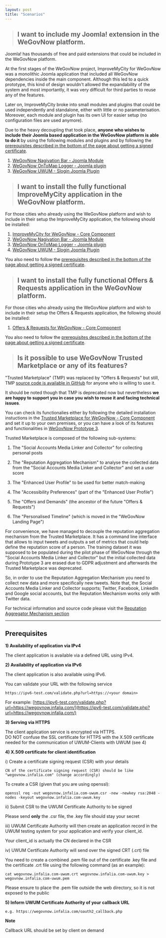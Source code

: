 ```yaml
---
layout: post
title: "Scenarios"
---
```

> ## I want to include my Joomla! extension in the WeGovNow platform.

Joomla! has thousands of free and paid extensions that could be included in the WeGovNow platform.

At the first stages of the WeGovNow project, ImproveMyCity for WeGovNow was a monolithic Joomla application that included all WeGovNow dependencies inside the main component. Although this led to a quick prototype, this kind of design wouldn't allowed the expandability of the system and most importantly, it was very difficult for third parties to reuse any of the features.

Later on, ImproveMyCity broke into small modules and plugins that could be used independently and standalone, either with little or no parameterisation. Moreover, each module and plugin has its own UI for easier setup (no configuration files are used anymore).

Due to the heavy decoupling that took place, **anyone who wishes to include their Joomla based application in the WeGovNow platform is able to do it** by using the following modules and plugins and by following the [prerequisites described in the bottom of the page about getting a signed certificate](#prerequisites).

1) [WeGovNow Nagivation Bar - Joomla Module](https://infalia.github.io/wegovnow/wgn-navbar)  
2) [WeGovNow OnToMap Logger - Joomla plugin](https://infalia.github.io/wegovnow/wgn-otm-logger)  
3) [WeGovNow UWUM - Slogin Joomla Plugin](https://infalia.github.io/wegovnow/wgn-uwum-slogin)  

> ## I want to install the fully functional ImproveMyCity application in the WeGovNow platform.

For those cities who already using the WeGovNow platform and wish to include in their setup the ImproveMyCity application, the following should be installed:

1) [ImproveMyCity for WeGovNow - Core Component](https://infalia.github.io/wegovnow/imc-core)  
2) [WeGovNow Nagivation Bar - Joomla Module](https://infalia.github.io/wegovnow/wgn-navbar)  
3) [WeGovNow OnToMap Logger - Joomla plugin](https://infalia.github.io/wegovnow/wgn-otm-logger)  
4) [WeGovNow UWUM - Slogin Joomla Plugin](https://infalia.github.io/wegovnow/wgn-uwum-slogin)  

You also need to follow the [prerequisites described in the bottom of the page about getting a signed certificate](#prerequisites).

> ## I want to install the fully functional Offers & Requests application in the WeGovNow platform.

For those cities who already using the WeGovNow platform and wish to include in their setup the Offers & Requests application, the following should be installed:

1) [Offers & Requests for WeGovNow - Core Component](https://infalia.github.io/wegovnow/wgn-offers-requests)  

You also need to follow the [prerequisites described in the bottom of the page about getting a signed certificate](#prerequisites).

> ## Is it possible to use WeGovNow Trusted Marketplace or any of its features?

"Trusted Marketplace" (TMP) was replaced by "Offers & Requests" but still, TMP [source code is available in GitHub](https://github.com/Infalia/tmp) for anyone who is willing to use it.

It should be noted though that TMP is deprecated now but nevertheless **we are happy to support you in case you wish to reuse it and facing technical issues**.

You can check its functionalies either by following the detailed installation instuctions in the [Trusted Marketplace for WeGovNow - Core Component](https://infalia.github.io/wegovnow/wgn-tmp) and set it up to your own premises, or you can have a look of its features and functionalities in [WeGovNow Prototype 3](https://pt3-tmp.infalia.com/profile/basic-info). 

Trusted Marketplace is composed of the following sub-systems: 

1) The "Social Accounts Media Linker and Collector" for collecting personal posts

2) The "Reputation Aggregation Mechanism" to analyse the collected data from the "Social Accounts Media Linker and Collector" and set a user score

3) The "Enhanced User Profile" to be used for better match-making

4) The "Accessibility Preferences" (part of the "Enhanced User Profile")

5) The "Offers and Demands" (the ancestor of the future "Offers & Requests")

6) The "Personalised Timeline" (which is moved in the "WeGovNow Landing Page")

For convenience, we have managed to decouple the reputation aggregation mechanism from the Trusted Marketplace. It has a command line interface that allows to input tweets and outputs a set of metrics that could help define the reputation score of a person. The training dataset it was supposed to be populated during the pilot phase of WeGovNow through the "Social Accounts Media Linker and Collector" but the initial collected data during Prototype 3 are erased due to GDPR adjustment and afterwards the Trusted Marketplace was deprecated. 

So, in order to use the Reputation Aggregation Mechanism you need to collect new data and more specifically new tweets. Note that, the Social Accounts Media Linker and Collector supports; Twitter, Facebook, LinkedIn and Google social accounts, but the Reputation Mechanism works only with Twitter data.

For technical information and source code please visit the [Reputation Aggregator Mechanism section](https://infalia.github.io/wegovnow/wgn-tmp-reputation)

<hr>

<a name="prerequisites"></a>
## Prerequisites

**1) Availability of application via IPv4**

The client application is available via a defined URL using IPv4.

**2) Availability of application via IPv6**

The client application is also available using IPv6.

You can validate your URL with the following service 

    https://ipv6-test.com/validate.php?url=https://<your domain>

For example:
[https://ipv6-test.com/validate.php?url=https://wegovnow.infalia.com/](https://ipv6-test.com/validate.php?url=https://wegovnow.infalia.com/)

**3) Serving via HTTPS**

The client application service is encrypted via HTTPS.  
DO NOT confuse the SSL certificate for HTTPS with the X.509 certificate needed for the communication of UWUM-Clients with UWUM (see 4)

**4) X.509 certificate for client identification**

i) Create a certificate signing request (CSR) with your details

    CN of the certificate signing request (CSR) should be like "wegovnow.infalia.com" (change accordingly)

To create a CSR (given that you are using openssl):

    openssl req -out wegovnow.infalia.com-uwum.csr -new -newkey rsa:2048 -nodes -keyout wegovnow.infalia.com-uwum.key

ii) Submit CSR to the UWUM Certificate Authority to be signed  

Please send **only** the .csr file, the .key file should stay your secret

iii) UWUM Certificate Authority will then create an application record in the UWUM testing system for your
application and verify your client_id. 

Your client_id is actually the CN declared in the CSR

iv) UWUM Certificate Authority will send over the signed CRT (.crt) file

You need to create a combined .pem file out of the certificate .key file and the certificate .crt file using the following command (as an example):

    cat wegovnow.infalia.com-uwum.crt wegovnow.infalia.com-uwum.key > wegovnow.infalia.com-uwum.pem

Please ensure to place the .pem file outside the web directory, so it is not exposed to the public

**5) Inform UWUM Certificate Authority of your callback URL**

    e.g. https://wegovnow.infalia.com/oauth2_callback.php

**Note**

Callback URL should be set by client on demand